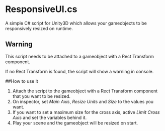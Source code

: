 # ResponsiveUI.cs
A simple C# script for Unity3D which allows your gameobjects to be responsively resized on runtime.

## Warning
This script needs to be attached to a gameobject with a Rect Transform component.

If no Rect Transform is found, the script will show a warning in console.

##How to use it
1. Attach the script to the gameobject with a Rect Transform component that you want to be resized.
2. On inspector, set *Main Axis*, *Resize Units* and *Size* to the values you want.
3. If you want to set a maximum size for the cross axis, active *Limit Cross Axis* and set the variables behind it.
4. Play your scene and the gameobject will be resized on start.
